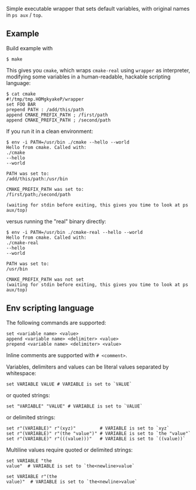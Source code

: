 Simple executable wrapper that sets default variables, with original names in `ps aux` / `top`.


## Example

Build example with
```
$ make
```

This gives you `cmake`, which wraps `cmake-real` using `wrapper` as interpreter, modifying some variables
in a human-readable, hackable scripting language:

```
$ cat cmake
#!/tmp/tmp.HOMgkyakeP/wrapper
set FOO BAR
prepend PATH : /add/this/path
append CMAKE_PREFIX_PATH ; /first/path
append CMAKE_PREFIX_PATH ; /second/path
```

If you run it in a clean environment:

```
$ env -i PATH=/usr/bin ./cmake --hello --world
Hello from cmake. Called with:
./cmake
--hello
--world

PATH was set to:
/add/this/path:/usr/bin

CMAKE_PREFIX_PATH was set to:
/first/path;/second/path

(waiting for stdin before exiting, this gives you time to look at ps aux/top)
```

versus running the "real" binary directly:

```
$ env -i PATH=/usr/bin ./cmake-real --hello --world
Hello from cmake. Called with:
./cmake-real
--hello
--world

PATH was set to:
/usr/bin

CMAKE_PREFIX_PATH was not set
(waiting for stdin before exiting, this gives you time to look at ps aux/top)
```

## Env scripting language

The following commands are supported:

```
set <variable name> <value>
append <variable name> <delimiter> <value>
prepend <variable name> <delimiter> <value>
```

Inline comments are supported with `# <comment>`.

Variables, delimiters and values can be literal values separated by whitespace:

```
set VARIABLE VALUE # VARIABLE is set to `VALUE`
```

or quoted strings:

```
set "VARIABLE" "VALUE" # VARIABLE is set to `VALUE`
```

or delimited strings:

```
set r"(VARIABLE)" r"(xyz)"         # VARIABLE is set to `xyz`
set r"(VARIABLE)" r"(the "value")" # VARIABLE is set to `the "value"`
set r"(VARIABLE)" r"(((value)))"   # VARIABLE is set to `((value))`
```

Multiline values require quoted or delimited strings:

```
set VARIABLE "the
value"  # VARIABLE is set to `the<newline>value`

set VARIABLE r"(the
value)"  # VARIABLE is set to `the<newline>value`
```